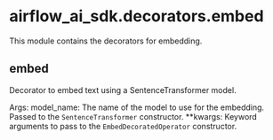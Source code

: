 # airflow_ai_sdk.decorators.embed

This module contains the decorators for embedding.

## embed

Decorator to embed text using a SentenceTransformer model.

Args:
    model_name: The name of the model to use for the embedding. Passed to the `SentenceTransformer` constructor.
    **kwargs: Keyword arguments to pass to the `EmbedDecoratedOperator` constructor.

